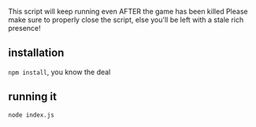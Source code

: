 This script will keep running even AFTER the game has been killed
Please make sure to properly close the script, else you'll be left with a stale rich presence!

## installation

`npm install`, you know the deal

## running it

`node index.js`